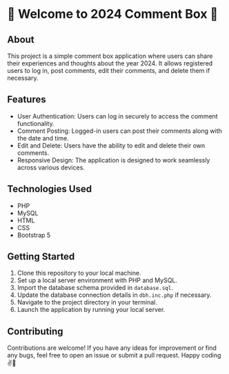 # 🚀 Welcome to 2024 Comment Box 🎉

## About

This project is a simple comment box application where users can share their experiences and thoughts about the year 2024. It allows registered users to log in, post comments, edit their comments, and delete them if necessary.

## Features

- User Authentication: Users can log in securely to access the comment functionality.
- Comment Posting: Logged-in users can post their comments along with the date and time.
- Edit and Delete: Users have the ability to edit and delete their own comments.
- Responsive Design: The application is designed to work seamlessly across various devices.

## Technologies Used

- PHP
- MySQL
- HTML
- CSS
- Bootstrap 5

## Getting Started

1. Clone this repository to your local machine.
2. Set up a local server environment with PHP and MySQL.
3. Import the database schema provided in `database.sql`.
4. Update the database connection details in `dbh.inc.php` if necessary.
5. Navigate to the project directory in your terminal.
6. Launch the application by running your local server.

## Contributing

Contributions are welcome! If you have any ideas for improvement or find any bugs, feel free to open an issue or submit a pull request. Happy coding✌️💫
